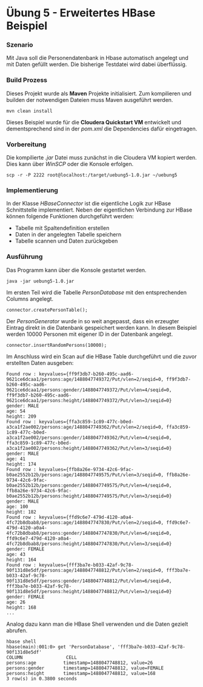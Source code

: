 # Übung 5 - Erweitertes HBase Beispiel

### Szenario

Mit Java soll die Personendatenbank in Hbase automatisch angelegt und mit Daten gefüllt werden. Die bisherige Testdatei wird dabei überflüssig.


### Build Prozess
Dieses Projekt wurde als **Maven** Projekte initialisiert. Zum kompilieren und builden der notwendigen Dateien muss Maven ausgeführt werden.

```
mvn clean install

```

Dieses Beispiel wurde für die **Cloudera Quickstart VM** entwickelt und dementsprechend sind in der *pom.xml* die Dependencies dafür eingetragen.


### Vorbereitung
Die kompilierte *.jar* Datei muss zunächst in die Cloudera VM kopiert werden. Dies kann über *WinSCP* oder die Konsole erfolgen.

```
scp -r -P 2222 root@localhost:/target/uebung5-1.0.jar ~/uebung5
```

### Implementierung

In der Klasse *HBaseConnector* ist die eigentliche Logik zur HBase Schnittstelle implementiert. Neben der eigentlichen Verbindung zur HBase können folgende Funktionen durchgeführt werden:

* Tabelle mit Spaltendefinition erstellen
* Daten in der angelegten Tabelle speichern
* Tabelle scannen und Daten zurückgeben


### Ausführung
Das Programm kann über die Konsole gestartet werden.

```
java -jar uebung5-1.0.jar
```
Im ersten Teil wird die Tabelle *PersonDatabase* mit den entsprechenden Columns angelegt.

```
connector.createPersonTable();
```

Der *PersonGenerator* wurde in so weit angepasst, dass ein erzeugter Eintrag direkt in die Datenbank gespeichert werden kann. In diesem Beispiel werden 10000 Personen mit eigener ID in der Datenbank angelegt.

```
connector.insertRandomPersons(10000);
```

Im Anschluss wird ein Scan auf die HBase Table durchgeführt und die zuvor erstellten Daten ausgeben:
```
Found row : keyvalues={ff9f3db7-b260-495c-aad6-9621ce6dcaa1/persons:age/1488047749372/Put/vlen=2/seqid=0, ff9f3db7-b260-495c-aad6-9621ce6dcaa1/persons:gender/1488047749372/Put/vlen=4/seqid=0, ff9f3db7-b260-495c-aad6-9621ce6dcaa1/persons:height/1488047749372/Put/vlen=3/seqid=0}
gender: MALE
age: 54
height: 209
Found row : keyvalues={ffa3c859-1c89-477c-b0ed-a3ca1f2ae002/persons:age/1488047749362/Put/vlen=2/seqid=0, ffa3c859-1c89-477c-b0ed-a3ca1f2ae002/persons:gender/1488047749362/Put/vlen=4/seqid=0, ffa3c859-1c89-477c-b0ed-a3ca1f2ae002/persons:height/1488047749362/Put/vlen=3/seqid=0}
gender: MALE
age: 41
height: 174
Found row : keyvalues={ffb8a26e-9734-42c6-9fac-b0ae2552b12b/persons:age/1488047749575/Put/vlen=3/seqid=0, ffb8a26e-9734-42c6-9fac-b0ae2552b12b/persons:gender/1488047749575/Put/vlen=4/seqid=0, ffb8a26e-9734-42c6-9fac-b0ae2552b12b/persons:height/1488047749575/Put/vlen=3/seqid=0}
gender: MALE
age: 100
height: 182
Found row : keyvalues={ffd9c6e7-479d-4120-a0a4-4fc72b8dbab8/persons:age/1488047747830/Put/vlen=2/seqid=0, ffd9c6e7-479d-4120-a0a4-4fc72b8dbab8/persons:gender/1488047747830/Put/vlen=6/seqid=0, ffd9c6e7-479d-4120-a0a4-4fc72b8dbab8/persons:height/1488047747830/Put/vlen=3/seqid=0}
gender: FEMALE
age: 43
height: 164
Found row : keyvalues={fff3ba7e-b033-42af-9c78-90f131d8e5df/persons:age/1488047748812/Put/vlen=2/seqid=0, fff3ba7e-b033-42af-9c78-90f131d8e5df/persons:gender/1488047748812/Put/vlen=6/seqid=0, fff3ba7e-b033-42af-9c78-90f131d8e5df/persons:height/1488047748812/Put/vlen=3/seqid=0}
gender: FEMALE
age: 26
height: 168
...
```

 Analog dazu kann man die HBase Shell verwenden und die Daten gezielt abrufen.
 ```
 hbase shell
 hbase(main):001:0> get 'PersonDatabase', 'fff3ba7e-b033-42af-9c78-90f131d8e5df'
COLUMN                CELL                                                      
 persons:age          timestamp=1488047748812, value=26                         
 persons:gender       timestamp=1488047748812, value=FEMALE                     
 persons:height       timestamp=1488047748812, value=168                        
3 row(s) in 0.3800 seconds

 ```
